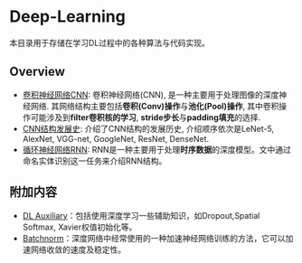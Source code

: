 # Deep-Learning

本目录用于存储在学习DL过程中的各种算法与代码实现。

## Overview

- [卷积神经网络CNN](./cnn.ipynb): 卷积神经网络(CNN), 是一种主要用于处理图像的深度神经网络. 其网络结构主要包括**卷积(Conv)操作**与**池化(Pool)操作**, 其中卷积操作可能涉及到**filter卷积核的学习**, **stride步长**与**padding填充**的选择.
- [CNN结构发展史](./cnn_history.ipynb): 介绍了CNN结构的发展历史, 介绍顺序依次是LeNet-5, AlexNet, VGG-net, GoogleNet, ResNet, DenseNet.
- [循环神经网络RNN](./rnn.ipynb): RNN是一种主要用于处理**时序数据**的深度模型。文中通过命名实体识别这一任务来介绍RNN结构。

## 附加内容

- [DL Auxiliary](./dl_auxiliary.ipynb)：包括使用深度学习一些辅助知识，如Dropout,Spatial Softmax, Xavier权值初始化等。
- [Batchnorm](./batch_norm.ipynb)：深度网络中经常使用的一种加速神经网络训练的方法，它可以加速网络收敛的速度及稳定性。

